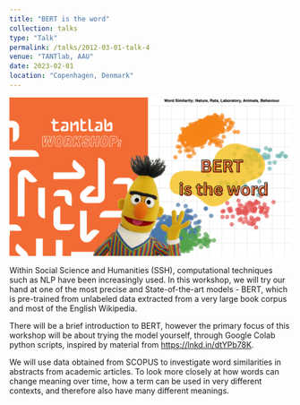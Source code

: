 ```yaml
---
title: "BERT is the word"
collection: talks
type: "Talk"
permalink: /talks/2012-03-01-talk-4
venue: "TANTlab, AAU"
date: 2023-02-01
location: "Copenhagen, Denmark"
---
```


![Bert](/images/Bert1.png)

Within Social Science and Humanities (SSH), computational techniques such as NLP have been increasingly used. In this workshop, we will try our hand at one of the most precise and State-of-the-art models - BERT, which is pre-trained from unlabeled data extracted from a very large book corpus and most of the English Wikipedia.

There will be a brief introduction to BERT, however the primary focus of this workshop will be about trying the model yourself, through Google Colab python scripts, inspired by material from https://lnkd.in/dtYPb78K.

We will use data obtained from SCOPUS to investigate word similarities in abstracts from academic articles.
To look more closely at how words can change meaning over time, how a term can be used in very different contexts, and therefore also have many different meanings.
